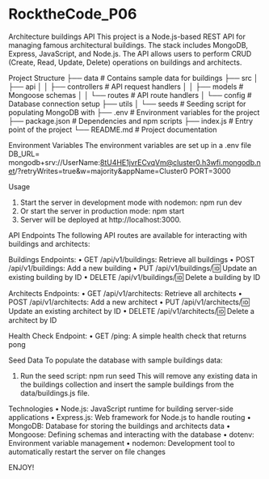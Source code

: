 # RocktheCode_P06
Architecture buildings API
This project is a Node.js-based REST API for managing famous architectural buildings. The stack includes MongoDB, Express, JavaScript, and Node.js. The API allows users to perform CRUD (Create, Read, Update, Delete) operations on buildings and architects.

Project Structure
├── data                # Contains sample data for buildings
├── src
│   ├── api
│   │   ├── controllers # API request handlers
│   │   ├── models      # Mongoose schemas
│   │   └── routes      # API route handlers
│   └── config          # Database connection setup
├── utils
│   └── seeds           # Seeding script for populating MongoDB with 
├── .env                # Environment variables for the project
├── package.json        # Dependencies and npm scripts
├── index.js            # Entry point of the project
└── README.md           # Project documentation

Environment Variables
The environment variables are set up in a .env file 
DB_URL= mongodb+srv://UserName:8tU4HE1jvrECvqVm@cluster0.h3wfi.mongodb.net/?retryWrites=true&w=majority&appName=Cluster0
PORT=3000

Usage
1.	Start the server in development mode with nodemon:
npm run dev
2.	Or start the server in production mode:
npm start
3.	Server will be deployed at http://localhost:3000.

API Endpoints
The following API routes are available for interacting with buildings and architects:

Buildings Endpoints:
•	GET /api/v1/buildings: Retrieve all buildings
•	POST /api/v1/buildings: Add a new building
•	PUT /api/v1/buildings/:id: Update an existing building by ID
•	DELETE /api/v1/buildings/:id: Delete a building by ID

Architects Endpoints:
•	GET /api/v1/architects: Retrieve all architects 
•	POST /api/v1/architects: Add a new architect 
•	PUT /api/v1/architects/:id: Update an existing architect by ID
•	DELETE /api/v1/architects/:id: Delete a architect by ID

Health Check Endpoint:
•	GET /ping: A simple health check that returns pong

Seed Data
To populate the database with sample buildings data:
1.	Run the seed script:
npm run seed
This will remove any existing data in the buildings collection and insert the sample buildings from the data/buildings.js file.

Technologies
•	Node.js: JavaScript runtime for building server-side applications
•	Express.js: Web framework for Node.js to handle routing 
•	MongoDB: Database for storing the buildings and architects data
•	Mongoose: Defining schemas and interacting with the database
•	dotenv: Environment variable management
•	nodemon: Development tool to automatically restart the server on file changes

ENJOY!

